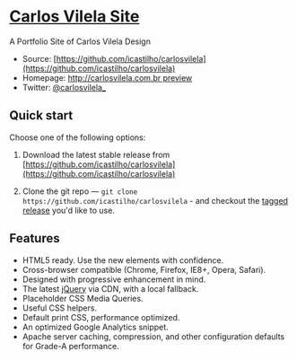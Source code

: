 # [Carlos Vilela Site](http://carlosvilela.com.br)

A Portfolio Site of Carlos Vilela Design

* Source: [https://github.com/icastilho/carlosvilela](https://github.com/icastilho/carlosvilela)
* Homepage: [http://carlosvilela.com.br preview](http://carlosvilela.com.br/)
* Twitter: [@carlosvilela_](https://twitter.com/carlosvilela_)


## Quick start

Choose one of the following options:

1. Download the latest stable release from
   [https://github.com/icastilho/carlosvilela](https://github.com/icastilho/carlosvilela)

2. Clone the git repo — `git clone
   https://github.com/icastilho/carlosvilela` - and checkout the [tagged
   release](https://github.com/icastilho/carlosvilela) you'd like to
   use.


## Features

* HTML5 ready. Use the new elements with confidence.
* Cross-browser compatible (Chrome, Firefox, IE8+, Opera, Safari).
* Designed with progressive enhancement in mind.
* The latest [jQuery](https://jquery.com/) via CDN, with a local fallback.
* Placeholder CSS Media Queries.
* Useful CSS helpers.
* Default print CSS, performance optimized.
* An optimized Google Analytics snippet.
* Apache server caching, compression, and other configuration defaults for
  Grade-A performance.


